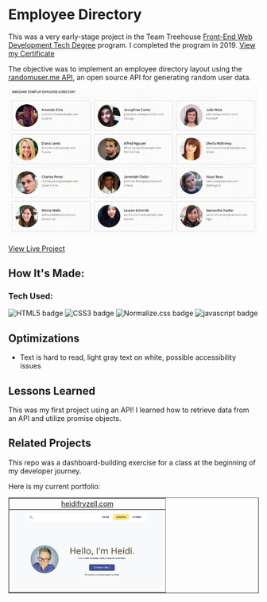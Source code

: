 # Employee Directory
This was a very early-stage project in the Team Treehouse [Front-End Web Development Tech Degree](https://teamtreehouse.com/techdegree/front-end-web-development) program. I completed the program in 2019. [View my Certificate](https://www.credential.net/1700e85d-d29e-493d-a28e-a8c1860459c8#acc.PS7ITKNb)

The objective was to implement an employee directory layout using the [randomuser.me API](https://randomuser.me/), an open source API for generating random user data.

<img src="./images/fetd8.gif" alt="screenshot of employee directory" />

[View Live Project](https://heidifryzell.com/fetd-project-8/)

## How It's Made:
### Tech Used:
<img src="https://img.shields.io/badge/HTML-black?style=flat-square&logo=html5" alt="HTML5 badge" height="50"> <img src="https://img.shields.io/badge/CSS-black?style=flat-square&logo=css3" alt="CSS3 badge" height="50"> <img src="https://img.shields.io/badge/Normalize.css-black?style=flat-square&logo=Normalize.css" alt="Normalize.css badge" height="50"> <img src="https://img.shields.io/badge/javaScript-black?style=flat-square&logo=javascript" alt="javascript badge" height="50">

## Optimizations

- Text is hard to read, light gray text on white, possible accessibility issues

## Lessons Learned

This was my first project using an API! I learned how to retrieve data from an API and utilize promise objects.

## Related Projects
This repo was a dashboard-building exercise for a class at the beginning of my developer journey.

Here is my current portfolio:


<table border="1">
  <tr>
    <td style="text-align: center;"><a href="https://heidifryzell.com">heidifryzell.com</a></td>
  </tr>
  <tr>
    <td><a href="https://heidifryzell.com"><img width="300" src="https://raw.githubusercontent.com/heidi37/my-python-portfolio/main/static/images/screenshot.png" alt="screenshot of web development portfolio built with Python" /></a></td>
  </tr>
</table>
